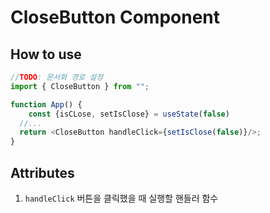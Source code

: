 # CloseButton Component

## How to use

```ts
//TODO: 문서화 경로 설정
import { CloseButton } from "";

function App() {
    const {isCLose, setIsClose} = useState(false)
  //...
  return <CloseButton handleClick={setIsClose(false)}/>;
}
```

## Attributes

1. `handleClick` 버튼을 클릭했을 때 실행할 핸들러 함수
